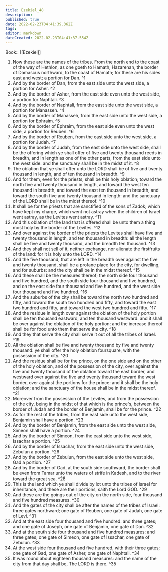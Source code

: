 ```yaml
---
title: Ezekiel_48
description: 
published: true
date: 2022-02-23T04:41:39.362Z
tags: 
editor: markdown
dateCreated: 2022-02-23T04:41:37.554Z
---
```


 Book:: [[Ezekiel]]
 1. Now these are the names of the tribes. From the north end to the coast of the way of Hethlon, as one goeth to Hamath, Hazarenan, the border of Damascus northward, to the coast of Hamath; for these are his sides east and west; a portion for Dan. ^1
 2. And by the border of Dan, from the east side unto the west side, a portion for Asher. ^2
 3. And by the border of Asher, from the east side even unto the west side, a portion for Naphtali. ^3
 4. And by the border of Naphtali, from the east side unto the west side, a portion for Manasseh. ^4
 5. And by the border of Manasseh, from the east side unto the west side, a portion for Ephraim. ^5
 6. And by the border of Ephraim, from the east side even unto the west side, a portion for Reuben. ^6
 7. And by the border of Reuben, from the east side unto the west side, a portion for Judah. ^7
 8. And by the border of Judah, from the east side unto the west side, shall be the offering which ye shall offer of five and twenty thousand reeds in breadth, and in length as one of the other parts, from the east side unto the west side: and the sanctuary shall be in the midst of it. ^8
 9. The oblation that ye shall offer unto the LORD shall be of five and twenty thousand in length, and of ten thousand in breadth. ^9
 10. And for them, even for the priests, shall be this holy oblation; toward the north five and twenty thousand in length, and toward the west ten thousand in breadth, and toward the east ten thousand in breadth, and toward the south five and twenty thousand in length: and the sanctuary of the LORD shall be in the midst thereof. ^10
 11. It shall be for the priests that are sanctified of the sons of Zadok; which have kept my charge, which went not astray when the children of Israel went astray, as the Levites went astray. ^11
 12. And this oblation of the land that is offered shall be unto them a thing most holy by the border of the Levites. ^12
 13. And over against the border of the priests the Levites shall have five and twenty thousand in length, and ten thousand in breadth: all the length shall be five and twenty thousand, and the breadth ten thousand. ^13
 14. And they shall not sell of it, neither exchange, nor alienate the firstfruits of the land: for it is holy unto the LORD. ^14
 15. And the five thousand, that are left in the breadth over against the five and twenty thousand, shall be a profane place for the city, for dwelling, and for suburbs: and the city shall be in the midst thereof. ^15
 16. And these shall be the measures thereof; the north side four thousand and five hundred, and the south side four thousand and five hundred, and on the east side four thousand and five hundred, and the west side four thousand and five hundred. ^16
 17. And the suburbs of the city shall be toward the north two hundred and fifty, and toward the south two hundred and fifty, and toward the east two hundred and fifty, and toward the west two hundred and fifty. ^17
 18. And the residue in length over against the oblation of the holy portion shall be ten thousand eastward, and ten thousand westward: and it shall be over against the oblation of the holy portion; and the increase thereof shall be for food unto them that serve the city. ^18
 19. And they that serve the city shall serve it out of all the tribes of Israel. ^19
 20. All the oblation shall be five and twenty thousand by five and twenty thousand: ye shall offer the holy oblation foursquare, with the possession of the city. ^20
 21. And the residue shall be for the prince, on the one side and on the other of the holy oblation, and of the possession of the city, over against the five and twenty thousand of the oblation toward the east border, and westward over against the five and twenty thousand toward the west border, over against the portions for the prince: and it shall be the holy oblation; and the sanctuary of the house shall be in the midst thereof. ^21
 22. Moreover from the possession of the Levites, and from the possession of the city, being in the midst of that which is the prince's, between the border of Judah and the border of Benjamin, shall be for the prince. ^22
 23. As for the rest of the tribes, from the east side unto the west side, Benjamin shall have a portion. ^23
 24. And by the border of Benjamin, from the east side unto the west side, Simeon shall have a portion. ^24
 25. And by the border of Simeon, from the east side unto the west side, Issachar a portion. ^25
 26. And by the border of Issachar, from the east side unto the west side, Zebulun a portion. ^26
 27. And by the border of Zebulun, from the east side unto the west side, Gad a portion. ^27
 28. And by the border of Gad, at the south side southward, the border shall be even from Tamar unto the waters of strife in Kadesh, and to the river toward the great sea. ^28
 29. This is the land which ye shall divide by lot unto the tribes of Israel for inheritance, and these are their portions, saith the Lord GOD. ^29
 30. And these are the goings out of the city on the north side, four thousand and five hundred measures. ^30
 31. And the gates of the city shall be after the names of the tribes of Israel: three gates northward; one gate of Reuben, one gate of Judah, one gate of Levi. ^31
 32. And at the east side four thousand and five hundred: and three gates; and one gate of Joseph, one gate of Benjamin, one gate of Dan. ^32
 33. And at the south side four thousand and five hundred measures: and three gates; one gate of Simeon, one gate of Issachar, one gate of Zebulun. ^33
 34. At the west side four thousand and five hundred, with their three gates; one gate of Gad, one gate of Asher, one gate of Naphtali. ^34
 35. It was round about eighteen thousand measures: and the name of the city from that day shall be, The LORD is there. ^35
